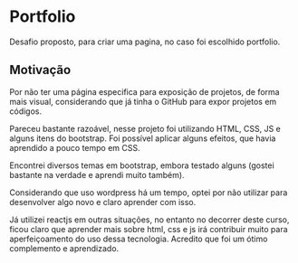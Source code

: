 # Portfolio

Desafio proposto, para criar uma pagina, no caso foi escolhido portfolio.

## Motivação
Por não ter uma página especifica para exposição de projetos, de forma mais visual, considerando que já tinha o GitHub para expor projetos em códigos.

Pareceu bastante razoável, nesse projeto foi utilizando HTML, CSS, JS e alguns itens do bootstrap.
Foi possível aplicar alguns efeitos, que havia aprendido a pouco tempo em CSS.

Encontrei diversos temas em bootstrap, embora testado alguns (gostei bastante na verdade e aprendi muito também).

Considerando que uso wordpress há um tempo, optei por não utilizar para desenvolver algo novo e claro aprender com isso.

Já utilizei reactjs em outras situações, no entanto no decorrer deste curso, ficou claro que aprender mais sobre html, css e js irá contribuir muito para aperfeiçoamento do uso dessa tecnologia. Acredito que foi um ótimo complemento e aprendizado.
